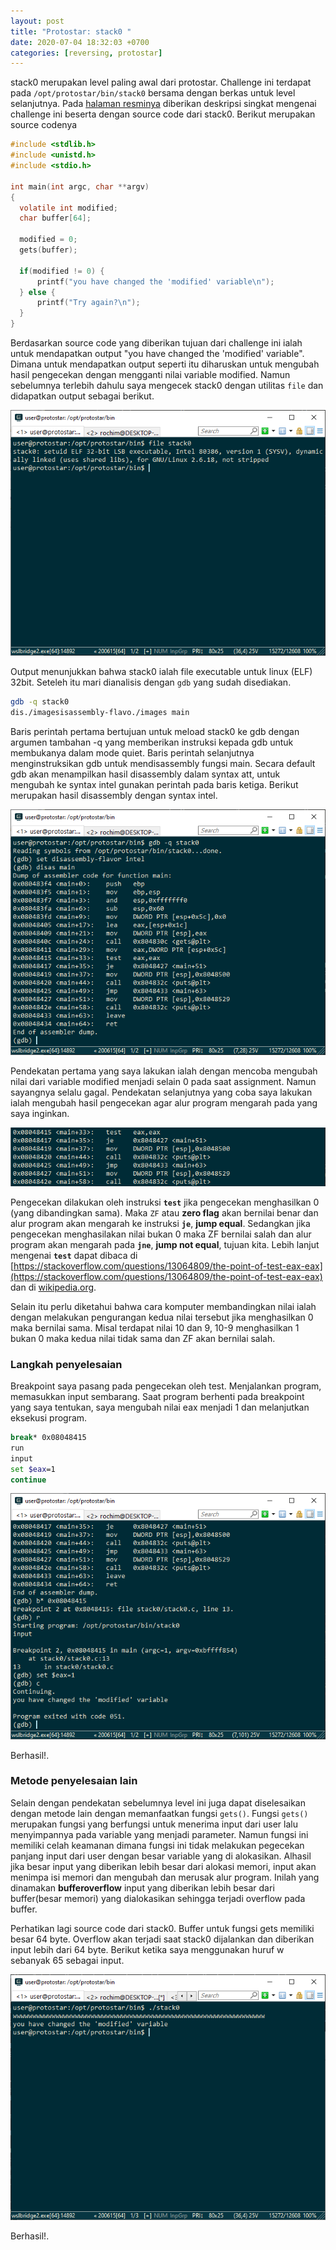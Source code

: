```yaml
---
layout: post
title: "Protostar: stack0 "
date: 2020-07-04 18:32:03 +0700
categories: [reversing, protostar]
---
```


stack0 merupakan level paling awal dari protostar. Challenge ini terdapat pada `/opt/protostar/bin/stack0` bersama dengan berkas untuk level selanjutnya. Pada [halaman resminya](https://exploit-exercises.lains.space/protostar/stack0/) diberikan deskripsi singkat mengenai challenge ini beserta dengan source code dari stack0. Berikut merupakan source codenya

```c
#include <stdlib.h>
#include <unistd.h>
#include <stdio.h>

int main(int argc, char **argv)
{
  volatile int modified;
  char buffer[64];

  modified = 0;
  gets(buffer);

  if(modified != 0) {
      printf("you have changed the 'modified' variable\n");
  } else {
      printf("Try again?\n");
  }
}

```

Berdasarkan source code yang diberikan tujuan dari challenge ini ialah untuk mendapatkan output "you have changed the 'modified' variable". Dimana untuk mendapatkan output seperti itu diharuskan untuk mengubah hasil pengecekan dengan mengganti nilai variable modified. Namun sebelumnya terlebih dahulu saya mengecek stack0 dengan utilitas `file` dan didapatkan output sebagai berikut.

![output dari utilitas file pada stack0](/images/protostar-stack0-1.png)

Output menunjukkan bahwa stack0 ialah file executable untuk linux (ELF) 32bit. Seteleh itu mari dianalisis dengan `gdb` yang sudah disediakan.

```bash
gdb -q stack0
dis./imagesisassembly-flavo./images main
```

Baris perintah pertama bertujuan untuk meload stack0 ke gdb dengan argumen tambahan -q yang memberikan instruksi kepada gdb untuk membukanya dalam mode quiet. Baris perintah selanjutnya menginstruksikan gdb untuk mendisassembly fungsi main. Secara default gdb akan menampilkan hasil disassembly dalam syntax att, untuk mengubah ke syntax intel gunakan perintah pada baris ketiga. Berikut merupakan hasil disassembly dengan syntax intel.

![disassembly fungsi main pada stack0](/images/protostar-stack0-2.png)

Pendekatan pertama yang saya lakukan ialah dengan mencoba mengubah nilai dari variable modified menjadi selain 0 pada saat assignment. Namun sayangnya selalu gagal.
Pendekatan selanjutnya yang coba saya lakukan ialah mengubah hasil pengecekan agar alur program mengarah pada yang saya inginkan.

![disassembly fungsi main pada stack0](/images/protostar-stack0-3.png)

Pengecekan dilakukan oleh instruksi **`test`** jika pengecekan menghasilkan 0 (yang dibandingkan sama). Maka `ZF` atau **zero flag** akan bernilai benar dan alur program akan mengarah ke instruksi **`je`**, **jump equal**. Sedangkan jika pengecekan menghasilakan nilai bukan 0 maka ZF bernilai salah dan alur program akan mengarah pada **`jne`**, **jump not equal**, tujuan kita. Lebih lanjut mengenai **`test`** dapat dibaca di [https://stackoverflow.com/questions/13064809/the-point-of-test-eax-eax](https://stackoverflow.com/questions/13064809/the-point-of-test-eax-eax) dan di [wikipedia.org](<https://en.wikipedia.org/wiki/TEST_(x86_instruction)>).

Selain itu perlu diketahui bahwa cara komputer membandingkan nilai ialah dengan melakukan pengurangan kedua nilai tersebut jika menghasilkan 0 maka bernilai sama. Misal terdapat nilai 10 dan 9, 10-9 menghasilkan 1 bukan 0 maka kedua nilai tidak sama dan ZF akan bernilai salah.

### Langkah penyelesaian

Breakpoint saya pasang pada pengecekan oleh test. Menjalankan program, memasukkan input sembarang. Saat program berhenti pada breakpoint yang saya tentukan, saya mengubah nilai eax menjadi 1 dan melanjutkan eksekusi program.

```bash
break* 0x08048415
run
input
set $eax=1
continue
```

![penyelesaian stack0](/images/protostar-stack0-4.png)

Berhasil!.

### Metode penyelesaian lain

Selain dengan pendekatan sebelumnya level ini juga dapat diselesaikan dengan metode lain dengan memanfaatkan fungsi `gets()`. Fungsi `gets()` merupakan fungsi yang berfungsi untuk menerima input dari user lalu menyimpannya pada variable yang menjadi parameter. Namun fungsi ini memiliki celah keamanan dimana fungsi ini tidak melakukan pegecekan panjang input dari user dengan besar variable yang di alokasikan. Alhasil jika besar input yang diberikan lebih besar dari alokasi memori, input akan menimpa isi memori dan mengubah dan merusak alur program. Inilah yang dinamakan **bufferoverflow** input yang diberikan lebih besar dari buffer(besar memori) yang dialokasikan sehingga terjadi overflow pada buffer.

Perhatikan lagi source code dari stack0. Buffer untuk fungsi gets memiliki besar 64 byte. Overflow akan terjadi saat stack0 dijalankan dan diberikan input lebih dari 64 byte. Berikut ketika saya menggunakan huruf w sebanyak 65 sebagai input.

![penyelesaian stack0](/images/protostar-stack0-5.png)

Berhasil!.
